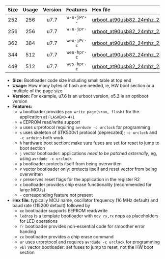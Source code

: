 |Size|Usage|Version|Features|Hex file|
|:-:|:-:|:-:|:-:|:--|
|252|256|u7.7|`w-u-jPr--`|[urboot_at90usb82_24mhz_230400bps_lednop_ur_vbl.hex](https://raw.githubusercontent.com/stefanrueger/urboot.hex/main/mcus/at90usb82/fcpu_24mhz/230400_bps/urboot_at90usb82_24mhz_230400bps_lednop_ur_vbl.hex)|
|256|256|u7.7|`w-u-jpr--`|[urboot_at90usb82_24mhz_230400bps_lednop_fr_ur_vbl.hex](https://raw.githubusercontent.com/stefanrueger/urboot.hex/main/mcus/at90usb82/fcpu_24mhz/230400_bps/urboot_at90usb82_24mhz_230400bps_lednop_fr_ur_vbl.hex)|
|362|384|u7.7|`weu-jPr-c`|[urboot_at90usb82_24mhz_230400bps_ee_lednop_fr_ce_ur_vbl.hex](https://raw.githubusercontent.com/stefanrueger/urboot.hex/main/mcus/at90usb82/fcpu_24mhz/230400_bps/urboot_at90usb82_24mhz_230400bps_ee_lednop_fr_ce_ur_vbl.hex)|
|344|512|u7.7|`weu-hpr-c`|[urboot_at90usb82_24mhz_230400bps_ee_lednop_fr_ce_ur.hex](https://raw.githubusercontent.com/stefanrueger/urboot.hex/main/mcus/at90usb82/fcpu_24mhz/230400_bps/urboot_at90usb82_24mhz_230400bps_ee_lednop_fr_ce_ur.hex)|
|448|512|u7.7|`wes-hpr-c`|[urboot_at90usb82_24mhz_230400bps_ee_lednop_fr_ce.hex](https://raw.githubusercontent.com/stefanrueger/urboot.hex/main/mcus/at90usb82/fcpu_24mhz/230400_bps/urboot_at90usb82_24mhz_230400bps_ee_lednop_fr_ce.hex)|

- **Size:** Bootloader code size including small table at top end
- **Usage:** How many bytes of flash are needed, ie, HW boot section or a multiple of the page size
- **Version:** For example, u7.6 is an urboot version, o5.2 is an optiboot version
- **Features:**
  + `w` bootloader provides `pgm_write_page(sram, flash)` for the application at `FLASHEND-4+1`
  + `e` EEPROM read/write support
  + `u` uses urprotocol requiring `avrdude -c urclock` for programming
  + `s` uses skeleton of STK500v1 protocol (deprecated); `-c urclock` and `-c arduino` both work
  + `h` hardware boot section: make sure fuses are set for reset to jump to boot section
  + `j` vector bootloader: applications *need to be patched externally*, eg, using `avrdude -c urclock`
  + `p` bootloader protects itself from being overwritten
  + `P` vector bootloader only: protects itself and reset vector from being overwritten
  + `r` preserves reset flags for the application in the register R2
  + `c` bootloader provides chip erase functionality (recommended for large MCUs)
  + `-` corresponding feature not present
- **Hex file:** typically MCU name, oscillator frequency (16 MHz default) and baud rate (115200 default) followed by
  + `ee` bootloader supports EEPROM read/write
  + `lednop` is a template bootloader with `mov rx,rx` nops as placeholders for LED operations
  + `fr` bootloader provides non-essential code for smoother error handing
  + `ce` bootloader provides a chip erase command
  + `ur` uses urprotocol and requires `avrdude -c urclock` for programming
  + `vbl` vector bootloader: set fuses to jump to reset, not the HW boot section
